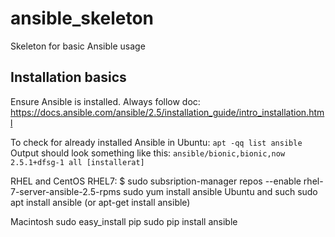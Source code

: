 # ansible_skeleton
Skeleton for basic Ansible usage


## Installation basics
Ensure Ansible is installed. Always follow doc: https://docs.ansible.com/ansible/2.5/installation_guide/intro_installation.html

To check for already installed Ansible in Ubuntu:
  `apt -qq list ansible`
Output should look something like this:
  `ansible/bionic,bionic,now 2.5.1+dfsg-1 all [installerat]`

RHEL and CentOS
    RHEL7: $ sudo subsription-manager repos --enable rhel-7-server-ansible-2.5-rpms
    sudo yum install ansible
Ubuntu and such
    sudo apt install ansible (or apt-get install ansible)

Macintosh
    sudo easy_install pip
    sudo pip install ansible

